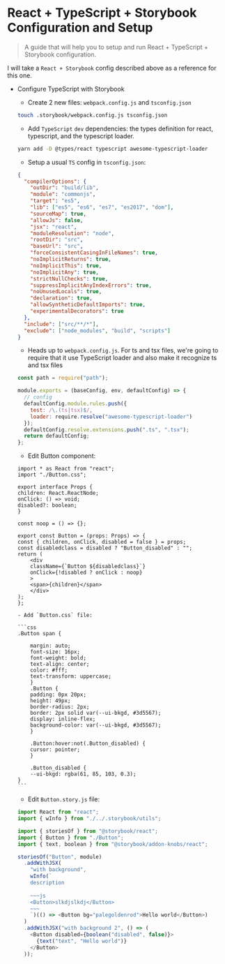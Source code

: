 # React + TypeScript + Storybook Configuration and Setup

> A guide that will help you to setup and run React + TypeScript + Storybook configuration.

I will take a `React + Storybook` config described above as a reference for this one.

- Configure TypeScript with Storybook

  - Create 2 new files: `webpack.config.js` and `tsconfig.json`

  ```sh
  touch .storybook/webpack.config.js tsconfig.json
  ```

  - Add `TypeScript` `dev` dependencies: the types definition for react, typescript, and the typescript loader.

  ```sh
  yarn add -D @types/react typescript awesome-typescript-loader
  ```

  - Setup a usual `TS` config in `tsconfig.json`:

  ```json
  {
    "compilerOptions": {
      "outDir": "build/lib",
      "module": "commonjs",
      "target": "es5",
      "lib": ["es5", "es6", "es7", "es2017", "dom"],
      "sourceMap": true,
      "allowJs": false,
      "jsx": "react",
      "moduleResolution": "node",
      "rootDir": "src",
      "baseUrl": "src",
      "forceConsistentCasingInFileNames": true,
      "noImplicitReturns": true,
      "noImplicitThis": true,
      "noImplicitAny": true,
      "strictNullChecks": true,
      "suppressImplicitAnyIndexErrors": true,
      "noUnusedLocals": true,
      "declaration": true,
      "allowSyntheticDefaultImports": true,
      "experimentalDecorators": true
    },
    "include": ["src/**/*"],
    "exclude": ["node_modules", "build", "scripts"]
  }
  ```

  - Heads up to `webpack.config.js`. For ts and tsx files, we're going to require that it use TypeScript loader and also make it recognize ts and tsx files

  ```javascript
  const path = require("path");

  module.exports = (baseConfig, env, defaultConfig) => {
    // config
    defaultConfig.module.rules.push({
      test: /\.(ts|tsx)$/,
      loader: require.resolve("awesome-typescript-loader")
    });
    defaultConfig.resolve.extensions.push(".ts", ".tsx");
    return defaultConfig;
  };
  ```

  - Edit Button component:

  ```
  import * as React from "react";
  import "./Button.css";

  export interface Props {
  children: React.ReactNode;
  onClick: () => void;
  disabled?: boolean;
  }

  const noop = () => {};

  export const Button = (props: Props) => {
  const { children, onClick, disabled = false } = props;
  const disabledclass = disabled ? "Button_disabled" : "";
  return (
      <div
      className={`Button ${disabledclass}`}
      onClick={!disabled ? onClick : noop}
      >
      <span>{children}</span>
      </div>
  );
  };
  ```

      - Add `Button.css` file:

      ```css
      .Button span {

          margin: auto;
          font-size: 16px;
          font-weight: bold;
          text-align: center;
          color: #fff;
          text-transform: uppercase;
          }
          .Button {
          padding: 0px 20px;
          height: 49px;
          border-radius: 2px;
          border: 2px solid var(--ui-bkgd, #3d5567);
          display: inline-flex;
          background-color: var(--ui-bkgd, #3d5567);
          }

          .Button:hover:not(.Button_disabled) {
          cursor: pointer;
          }

          .Button_disabled {
          --ui-bkgd: rgba(61, 85, 103, 0.3);
      }
      ```

  - Edit `Button.story.js` file:

  ```javascript
  import React from "react";
  import { wInfo } from "./../.storybook/utils";

  import { storiesOf } from "@storybook/react";
  import { Button } from "./Button";
  import { text, boolean } from "@storybook/addon-knobs/react";

  storiesOf("Button", module)
    .addWithJSX(
      "with background",
      wInfo(`
      description
      
      ~~~js
      <Button>slkdjslkdj</Button>
      ~~~
      `)(() => <Button bg="palegoldenrod">Hello world</Button>)
    )
    .addWithJSX("with background 2", () => (
      <Button disabled={boolean("disabled", false)}>
        {text("text", "Hello world")}
      </Button>
    ));
  ```
